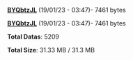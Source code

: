 [**BYQbtzJL**](/data/BYQbtzJL.txt) (19/01/23 - 03:47)- 7461 bytes

[**BYQbtzJL**](/data/BYQbtzJL.txt) (19/01/23 - 03:47)- 7461 bytes

**Total Datas**: 5209

**Total Size**: 31.33 MB / 31.3 MB